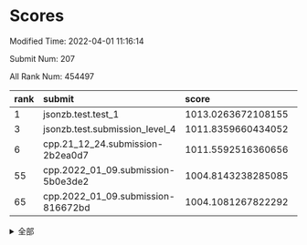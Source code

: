 # Scores

Modified Time: 2022-04-01 11:16:14

Submit Num: 207

All Rank Num: 454497

| rank |               submit               |       score        |       sigma        | pk_num |
| :--- | :--------------------------------- | :----------------- | :----------------- | :----- |
| 1    | jsonzb.test.test_1                 | 1013.0263672108155 | 0.8086220397393769 | 8778   |
| 3    | jsonzb.test.submission_level_4     | 1011.8359660434052 | 0.78701632600811   | 8784   |
| 6    | cpp.21_12_24.submission-2b2ea0d7   | 1011.5592516360656 | 0.7932822684860064 | 8785   |
| 55   | cpp.2022_01_09.submission-5b0e3de2 | 1004.8143238285085 | 0.7205605030980222 | 8781   |
| 65   | cpp.2022_01_09.submission-816672bd | 1004.1081267822292 | 0.7131189845926067 | 8779   |


<details>
<summary>全部</summary>

| rank |                 submit                 |       score        |       sigma        | pk_num |
| :--- | :------------------------------------- | :----------------- | :----------------- | :----- |
| 1    | jsonzb.test.test_1                     | 1013.0263672108155 | 0.8086220397393769 | 8778   |
| 2    | gobigger.level_3.submission_level_3_11 | 1011.9727001523368 | 0.7787353090339173 | 8783   |
| 3    | jsonzb.test.submission_level_4         | 1011.8359660434052 | 0.78701632600811   | 8784   |
| 4    | gobigger.level_3.submission_level_3_26 | 1011.7449607583454 | 0.774225991944552  | 8784   |
| 5    | gobigger.level_3.submission_level_3_39 | 1011.5723863511055 | 0.7686311159113187 | 8782   |
| 6    | cpp.21_12_24.submission-2b2ea0d7       | 1011.5592516360656 | 0.7932822684860064 | 8785   |
| 7    | gobigger.level_3.submission_level_3_13 | 1011.4702621305104 | 0.7644290807352296 | 8782   |
| 8    | gobigger.level_3.submission_level_3_18 | 1011.3641608342466 | 0.7798567569630236 | 8784   |
| 9    | gobigger.level_3.submission_level_3_36 | 1011.1174232455706 | 0.7655813439286676 | 8785   |
| 10   | gobigger.level_3.submission_level_3_30 | 1011.1146696998044 | 0.7707642141874214 | 8783   |
| 11   | gobigger.level_3.submission_level_3_22 | 1011.1065992813395 | 0.761489310833929  | 8789   |
| 12   | gobigger.level_3.submission_level_3_16 | 1011.0915706909213 | 0.7728598976947766 | 8784   |
| 13   | gobigger.level_3.submission_level_3_47 | 1011.0874375394444 | 0.756183011124212  | 8784   |
| 14   | gobigger.level_3.submission_level_3_9  | 1011.0871346449482 | 0.7650386259620505 | 8785   |
| 15   | gobigger.level_3.submission_level_3_0  | 1010.8119443694011 | 0.7617015943251682 | 8782   |
| 16   | gobigger.level_3.submission_level_3_45 | 1010.6757010573104 | 0.7487818087455019 | 8780   |
| 17   | gobigger.level_3.submission_level_3_19 | 1010.6230271050331 | 0.7534826417040633 | 8783   |
| 18   | gobigger.level_3.submission_level_3_12 | 1010.6104859321712 | 0.766465215176152  | 8782   |
| 19   | gobigger.level_3.submission_level_3_8  | 1010.598686601181  | 0.7581153470309202 | 8787   |
| 20   | gobigger.level_3.submission_level_3_23 | 1010.5613162420528 | 0.7726445720094163 | 8785   |
| 21   | gobigger.level_3.submission_level_3_27 | 1010.5121271114234 | 0.7696120212265513 | 8776   |
| 22   | gobigger.level_3.submission_level_3_37 | 1010.4970622778884 | 0.7703646593005928 | 8785   |
| 23   | gobigger.level_3.submission_level_3_41 | 1010.4798648009559 | 0.7650258726137776 | 8787   |
| 24   | gobigger.level_3.submission_level_3_46 | 1010.3916623929445 | 0.7546023106283402 | 8784   |
| 25   | gobigger.level_3.submission_level_3_1  | 1010.3739018328358 | 0.7829529410935124 | 8781   |
| 26   | gobigger.level_3.submission_level_3_48 | 1010.3653102260656 | 0.7487358780933083 | 8781   |
| 27   | gobigger.level_3.submission_level_3_2  | 1010.2372048481018 | 0.7475287857521447 | 8783   |
| 28   | gobigger.level_3.submission_level_3_20 | 1010.116558990383  | 0.7461758687267454 | 8784   |
| 29   | gobigger.level_3.submission_level_3_35 | 1010.0714056065169 | 0.7377576816912899 | 8778   |
| 30   | gobigger.level_3.submission_level_3_15 | 1009.947462478933  | 0.7590801645758375 | 8783   |
| 31   | gobigger.level_3.submission_level_3_6  | 1009.894260818546  | 0.7477243686527447 | 8781   |
| 32   | gobigger.level_3.submission_level_3_31 | 1009.8759960950001 | 0.7565766648397427 | 8780   |
| 33   | gobigger.level_3.submission_level_3_28 | 1009.7353574777484 | 0.770784952151253  | 8787   |
| 34   | gobigger.level_3.submission_level_3_5  | 1009.7178173825364 | 0.7582246073312515 | 8780   |
| 35   | gobigger.level_3.submission_level_3_14 | 1009.6359735576603 | 0.751349760748012  | 8778   |
| 36   | gobigger.level_3.submission_level_3_44 | 1009.4891903943837 | 0.7719659884784115 | 8783   |
| 37   | gobigger.level_3.submission_level_3_43 | 1009.4331103925864 | 0.7487547616926001 | 8783   |
| 38   | gobigger.level_3.submission_level_3_25 | 1009.4044281557024 | 0.7423113286800743 | 8782   |
| 39   | gobigger.level_3.submission_level_3_24 | 1009.3632870859713 | 0.7180715308075436 | 8780   |
| 40   | gobigger.level_3.submission_level_3_49 | 1009.3217815902649 | 0.7287343227262609 | 8780   |
| 41   | gobigger.level_3.submission_level_3_29 | 1009.3176167374733 | 0.7501010493653305 | 8780   |
| 42   | gobigger.level_3.submission_level_3_40 | 1009.3028227232907 | 0.752078648135845  | 8784   |
| 43   | gobigger.level_3.submission_level_3_32 | 1009.2538322553463 | 0.7438733382088349 | 8788   |
| 44   | gobigger.level_3.submission_level_3_4  | 1009.1925629924191 | 0.7621428142648947 | 8778   |
| 45   | gobigger.level_3.submission_level_3_7  | 1009.0922896109146 | 0.7670293302081522 | 8785   |
| 46   | gobigger.level_3.submission_level_3_10 | 1009.0726784749777 | 0.7573448185905232 | 8785   |
| 47   | gobigger.level_3.submission_level_3_21 | 1009.0038623663055 | 0.7273617740976015 | 8783   |
| 48   | gobigger.level_3.submission_level_3_3  | 1008.9680638911689 | 0.7692477676463981 | 8781   |
| 49   | gobigger.level_3.submission_level_3_38 | 1008.954382109515  | 0.7315668755893865 | 8779   |
| 50   | gobigger.level_3.submission_level_3_17 | 1008.9413708150084 | 0.7549008370769955 | 8776   |
| 51   | gobigger.level_3.submission_level_3_34 | 1008.3964660282618 | 0.7225622962970172 | 8781   |
| 52   | gobigger.level_3.submission_level_3_42 | 1007.9518515127644 | 0.7536923862925627 | 8786   |
| 53   | gobigger.level_3.submission_level_3_33 | 1007.7649774563417 | 0.7359159389621887 | 8784   |
| 54   | gobigger.level_1.submission_level_1_38 | 1005.2131204041165 | 0.7369848191994626 | 8778   |
| 55   | cpp.2022_01_09.submission-5b0e3de2     | 1004.8143238285085 | 0.7205605030980222 | 8781   |
| 56   | gobigger.level_1.submission_level_1_41 | 1004.6967008039061 | 0.717192981979389  | 8783   |
| 57   | gobigger.level_1.submission_level_1_0  | 1004.684569801852  | 0.7155350936939504 | 8781   |
| 58   | gobigger.level_1.submission_level_1_7  | 1004.6490171402452 | 0.7152058165446321 | 8780   |
| 59   | gobigger.level_1.submission_level_1_35 | 1004.5092577639199 | 0.7139064409543443 | 8779   |
| 60   | gobigger.level_1.submission_level_1_26 | 1004.3492142724683 | 0.7174325160290577 | 8786   |
| 61   | gobigger.level_1.submission_level_1_5  | 1004.3165349988788 | 0.7326226746243316 | 8782   |
| 62   | gobigger.level_1.submission_level_1_32 | 1004.2564656623515 | 0.720418452971978  | 8783   |
| 63   | gobigger.level_1.submission_level_1_47 | 1004.1581969029968 | 0.7228372453425205 | 8784   |
| 64   | gobigger.level_1.submission_level_1_29 | 1004.1489257656067 | 0.7248824554160553 | 8786   |
| 65   | cpp.2022_01_09.submission-816672bd     | 1004.1081267822292 | 0.7131189845926067 | 8779   |
| 66   | gobigger.level_1.submission_level_1_18 | 1004.0763937802673 | 0.7261021583682359 | 8782   |
| 67   | gobigger.level_1.submission_level_1_37 | 1004.0006473571091 | 0.7256151450342083 | 8780   |
| 68   | gobigger.level_1.submission_level_1_1  | 1003.9908961384479 | 0.7125046806668135 | 8783   |
| 69   | gobigger.level_1.submission_level_1_22 | 1003.8754553909164 | 0.720490684312321  | 8779   |
| 70   | gobigger.level_1.submission_level_1_30 | 1003.8717975327183 | 0.7143808939002276 | 8784   |
| 71   | gobigger.level_1.submission_level_1_34 | 1003.8019908045571 | 0.7152997908347831 | 8786   |
| 72   | gobigger.level_1.submission_level_1_28 | 1003.725096908942  | 0.7229474756282073 | 8782   |
| 73   | gobigger.level_1.submission_level_1_13 | 1003.7005724712643 | 0.7068207129837281 | 8787   |
| 74   | gobigger.level_1.submission_level_1_2  | 1003.6483849385037 | 0.71373711438903   | 8783   |
| 75   | gobigger.level_1.submission_level_1_21 | 1003.6286799502976 | 0.7238763620767266 | 8781   |
| 76   | gobigger.level_1.submission_level_1_27 | 1003.619083138896  | 0.7176904955633745 | 8784   |
| 77   | gobigger.level_1.submission_level_1_42 | 1003.6114504163043 | 0.7151993909743249 | 8787   |
| 78   | gobigger.level_1.submission_level_1_48 | 1003.4644017828141 | 0.7127951026801062 | 8783   |
| 79   | gobigger.level_1.submission_level_1_36 | 1003.3727045909072 | 0.7140429310512258 | 8785   |
| 80   | gobigger.level_1.submission_level_1_46 | 1003.3682384174854 | 0.7154857906267446 | 8786   |
| 81   | gobigger.level_1.submission_level_1_25 | 1003.3606891718175 | 0.7188235789943468 | 8782   |
| 82   | gobigger.level_1.submission_level_1_43 | 1003.347466547315  | 0.7128518879292578 | 8788   |
| 83   | gobigger.level_1.submission_level_1_10 | 1003.330409086731  | 0.7070351567578329 | 8782   |
| 84   | gobigger.level_1.submission_level_1_6  | 1003.2986884397558 | 0.7270353090958629 | 8780   |
| 85   | gobigger.level_1.submission_level_1_24 | 1003.263034763488  | 0.7250370294775789 | 8783   |
| 86   | gobigger.level_1.submission_level_1_20 | 1003.2327276660586 | 0.7061793302123897 | 8783   |
| 87   | gobigger.level_1.submission_level_1_16 | 1003.2255778240971 | 0.7049693425800321 | 8784   |
| 88   | gobigger.level_1.submission_level_1_44 | 1003.2176049867592 | 0.7174939341858589 | 8786   |
| 89   | gobigger.level_1.submission_level_1_17 | 1003.2165921147973 | 0.714838367347273  | 8778   |
| 90   | gobigger.level_1.submission_level_1_8  | 1003.1791551870069 | 0.7143192238716647 | 8785   |
| 91   | gobigger.level_1.submission_level_1_3  | 1003.166965229444  | 0.7078393575066788 | 8784   |
| 92   | gobigger.level_1.submission_level_1_40 | 1003.1616697643789 | 0.7227343626062097 | 8786   |
| 93   | gobigger.level_1.submission_level_1_23 | 1003.1331611870196 | 0.7113324165171316 | 8788   |
| 94   | gobigger.level_1.submission_level_1_9  | 1002.96969023676   | 0.7099270999692916 | 8773   |
| 95   | gobigger.level_1.submission_level_1_4  | 1002.9072873235556 | 0.7184942799624255 | 8779   |
| 96   | gobigger.level_1.submission_level_1_49 | 1002.854620708602  | 0.7336879449186727 | 8781   |
| 97   | gobigger.level_1.submission_level_1_12 | 1002.7814687089336 | 0.7227506008284175 | 8786   |
| 98   | gobigger.level_1.submission_level_1_19 | 1002.6368416451952 | 0.7224908283562504 | 8780   |
| 99   | gobigger.level_1.submission_level_1_15 | 1002.332018066393  | 0.7094780019741932 | 8782   |
| 100  | gobigger.level_1.submission_level_1_45 | 1002.1201459637518 | 0.713017320206853  | 8787   |
| 101  | gobigger.level_1.submission_level_1_31 | 1002.1154266067467 | 0.7153150454629509 | 8786   |
| 102  | gobigger.level_1.submission_level_1_39 | 1002.0984150051388 | 0.7198141831824744 | 8781   |
| 103  | gobigger.level_1.submission_level_1_14 | 1002.0960456468767 | 0.708181148756711  | 8781   |
| 104  | gobigger.level_1.submission_level_1_33 | 1001.9685342331085 | 0.7235394366306477 | 8790   |
| 105  | gobigger.level_1.submission_level_1_11 | 1001.7517197248776 | 0.7140995938218393 | 8776   |
| 106  | gobigger.random.submission_random_22   | 997.6956625199334  | 0.7098724375151695 | 8780   |
| 107  | gobigger.random.submission_random_47   | 997.0770045948212  | 0.7158849440759648 | 8783   |
| 108  | gobigger.random.submission_random_11   | 996.9993175316035  | 0.7107635990709018 | 8784   |
| 109  | gobigger.random.submission_random_36   | 996.7667322854691  | 0.7089090786127011 | 8781   |
| 110  | gobigger.random.submission_random_25   | 996.7641349839585  | 0.7069603260767001 | 8784   |
| 111  | gobigger.random.submission_random_21   | 996.6915816440686  | 0.7151080551965695 | 8783   |
| 112  | gobigger.random.submission_random_35   | 996.5643767405559  | 0.7082860488657676 | 8782   |
| 113  | gobigger.random.submission_random_45   | 996.49799517418    | 0.7218524363476027 | 8783   |
| 114  | gobigger.random.submission_random_13   | 996.4972045191026  | 0.7026302103541595 | 8780   |
| 115  | gobigger.random.submission_random_7    | 996.4734004416739  | 0.7163020164616712 | 8780   |
| 116  | gobigger.random.submission_random_32   | 996.4500980333792  | 0.7179413949106305 | 8783   |
| 117  | gobigger.random.submission_random_39   | 996.4440729977117  | 0.7167903904814028 | 8779   |
| 118  | gobigger.random.submission_random_0    | 996.3702284291062  | 0.7146167178650198 | 8782   |
| 119  | gobigger.random.submission_random_34   | 996.3673369592389  | 0.705058903137298  | 8783   |
| 120  | gobigger.random.submission_random_5    | 996.3009494141188  | 0.7165750140037738 | 8782   |
| 121  | gobigger.random.submission_random_26   | 996.2866554760178  | 0.6964033815949421 | 8786   |
| 122  | gobigger.random.submission_random_6    | 996.2827944140647  | 0.7124256041769227 | 8788   |
| 123  | gobigger.random.submission_random_4    | 996.2238326146299  | 0.70971268459541   | 8781   |
| 124  | gobigger.random.submission_random_31   | 996.1832817425866  | 0.7053016127756302 | 8783   |
| 125  | gobigger.random.submission_random_12   | 996.1534770700736  | 0.7138254808758934 | 8780   |
| 126  | gobigger.random.submission_random_1    | 996.1455082110633  | 0.7037592472825726 | 8788   |
| 127  | gobigger.random.submission_random_41   | 996.1139092815836  | 0.7166055036829322 | 8784   |
| 128  | gobigger.random.submission_random_48   | 996.0797149372775  | 0.7036916330557681 | 8783   |
| 129  | gobigger.random.submission_random_2    | 996.0690690160797  | 0.7211391478731899 | 8779   |
| 130  | gobigger.random.submission_random_17   | 996.0229779932812  | 0.7142001628920032 | 8781   |
| 131  | gobigger.random.submission_random_43   | 995.9373064356366  | 0.7113206862579451 | 8782   |
| 132  | gobigger.random.submission_random_46   | 995.9236515093437  | 0.7051527646254604 | 8784   |
| 133  | gobigger.random.submission_random_29   | 995.8961516287981  | 0.7156967669886491 | 8785   |
| 134  | gobigger.random.submission_random_16   | 995.8055289986842  | 0.7170712890115098 | 8783   |
| 135  | gobigger.random.submission_random_10   | 995.6626855569319  | 0.7299029709911771 | 8781   |
| 136  | gobigger.random.submission_random_30   | 995.6580802468496  | 0.709297221588011  | 8776   |
| 137  | gobigger.random.submission_random_38   | 995.6176708454484  | 0.7077518292760433 | 8779   |
| 138  | gobigger.random.submission_random_18   | 995.6052120447931  | 0.7079457466002227 | 8778   |
| 139  | gobigger.random.submission_random_33   | 995.5998268942182  | 0.7034474888590666 | 8783   |
| 140  | gobigger.random.submission_random_3    | 995.5745353764171  | 0.7240750231619503 | 8781   |
| 141  | gobigger.random.submission_random_19   | 995.544924139665   | 0.7269518027530641 | 8780   |
| 142  | gobigger.random.submission_random_44   | 995.5421899139989  | 0.6962986348858331 | 8786   |
| 143  | gobigger.random.submission_random_8    | 995.4829166575848  | 0.7218985825796154 | 8785   |
| 144  | gobigger.random.submission_random_23   | 995.4803088791085  | 0.7133425219553826 | 8784   |
| 145  | gobigger.random.submission_random_49   | 995.4368318769431  | 0.6974064962998583 | 8782   |
| 146  | gobigger.random.submission_random_20   | 995.429103743121   | 0.7247004118087563 | 8784   |
| 147  | gobigger.random.submission_random_28   | 995.4223712166331  | 0.7087245159683008 | 8780   |
| 148  | gobigger.random.submission_random_37   | 995.4182243369979  | 0.7135848235012198 | 8779   |
| 149  | gobigger.random.submission_random_9    | 995.2366346765211  | 0.7130995190216036 | 8780   |
| 150  | gobigger.random.submission_random_27   | 995.1882799228053  | 0.7153194631390243 | 8779   |
| 151  | gobigger.random.submission_random_24   | 995.0225628414814  | 0.7115201109708257 | 8782   |
| 152  | gobigger.random.submission_random_15   | 994.9426004993383  | 0.6993822170630981 | 8781   |
| 153  | gobigger.random.submission_random_42   | 994.9156767942417  | 0.7136456537453569 | 8782   |
| 154  | gobigger.random.submission_random_14   | 994.7621796293439  | 0.7032712526796128 | 8782   |
| 155  | gobigger.random.submission_random_40   | 994.5667696235163  | 0.7360478505185197 | 8779   |
| 156  | gobigger.level_2.submission_level_2_39 | 993.9180658073061  | 0.7215114094294903 | 8781   |
| 157  | gobigger.level_2.submission_level_2_48 | 993.6419129761838  | 0.7378360087342002 | 8781   |
| 158  | gobigger.level_2.submission_level_2_44 | 993.6104843817142  | 0.7434367848462957 | 8784   |
| 159  | gobigger.level_2.submission_level_2_35 | 993.3912897008839  | 0.7470988968386303 | 8777   |
| 160  | gobigger.level_2.submission_level_2_31 | 993.289074406795   | 0.7228775199218    | 8782   |
| 161  | gobigger.level_2.submission_level_2_21 | 993.2489982382248  | 0.7242887832420419 | 8784   |
| 162  | gobigger.level_2.submission_level_2_36 | 993.214538125857   | 0.7311288387745485 | 8784   |
| 163  | gobigger.level_2.submission_level_2_20 | 993.1147452185105  | 0.7164926098832263 | 8780   |
| 164  | gobigger.level_2.submission_level_2_30 | 993.1045756540054  | 0.7427941578105327 | 8785   |
| 165  | gobigger.level_2.submission_level_2_27 | 992.8939180368119  | 0.7338480915021461 | 8784   |
| 166  | gobigger.level_2.submission_level_2_6  | 992.8623318828538  | 0.7351197986712248 | 8780   |
| 167  | gobigger.level_2.submission_level_2_41 | 992.7863673994777  | 0.7181560337040783 | 8785   |
| 168  | gobigger.level_2.submission_level_2_46 | 992.747995188537   | 0.7246476977745737 | 8777   |
| 169  | gobigger.level_2.submission_level_2_22 | 992.7050342226402  | 0.7511848415271598 | 8787   |
| 170  | gobigger.level_2.submission_level_2_2  | 992.7011387589536  | 0.7373109921137133 | 8778   |
| 171  | gobigger.level_2.submission_level_2_47 | 992.6538529709892  | 0.749926585817848  | 8784   |
| 172  | gobigger.level_2.submission_level_2_26 | 992.6203832088738  | 0.752384372925502  | 8782   |
| 173  | gobigger.level_2.submission_level_2_43 | 992.5543351601813  | 0.7309799905359049 | 8780   |
| 174  | gobigger.level_2.submission_level_2_33 | 992.4856295889638  | 0.7621682683049079 | 8782   |
| 175  | gobigger.level_2.submission_level_2_3  | 992.4488725954399  | 0.7321749392295631 | 8787   |
| 176  | gobigger.level_2.submission_level_2_23 | 992.4353565913686  | 0.7380555361229504 | 8785   |
| 177  | gobigger.level_2.submission_level_2_16 | 992.4000252890992  | 0.7479673905068158 | 8782   |
| 178  | gobigger.level_2.submission_level_2_19 | 992.3933620667034  | 0.7501202059723275 | 8785   |
| 179  | gobigger.level_2.submission_level_2_10 | 992.3646592722248  | 0.7375655113875527 | 8784   |
| 180  | gobigger.level_2.submission_level_2_7  | 992.1818413585391  | 0.739669611623665  | 8786   |
| 181  | gobigger.level_2.submission_level_2_40 | 992.1403384897849  | 0.7195486889841243 | 8784   |
| 182  | gobigger.level_2.submission_level_2_29 | 992.1356357444326  | 0.741185116296481  | 8780   |
| 183  | gobigger.level_2.submission_level_2_45 | 992.1172404873361  | 0.7484818121419721 | 8787   |
| 184  | gobigger.level_2.submission_level_2_13 | 991.9736826573378  | 0.7221610009506179 | 8781   |
| 185  | gobigger.level_2.submission_level_2_5  | 991.8998436738198  | 0.7422783500335349 | 8779   |
| 186  | gobigger.level_2.submission_level_2_1  | 991.889231368138   | 0.7630975226964585 | 8782   |
| 187  | gobigger.level_2.submission_level_2_14 | 991.8879748022164  | 0.7626763833824839 | 8781   |
| 188  | gobigger.level_2.submission_level_2_11 | 991.8575230396074  | 0.7291327586438384 | 8781   |
| 189  | gobigger.level_2.submission_level_2_42 | 991.6916058801571  | 0.7542396336253683 | 8784   |
| 190  | gobigger.level_2.submission_level_2_34 | 991.6109973606098  | 0.7505023213409495 | 8783   |
| 191  | gobigger.level_2.submission_level_2_37 | 991.525513305665   | 0.7527719371247844 | 8785   |
| 192  | gobigger.level_2.submission_level_2_24 | 991.4554222119848  | 0.7621342115947168 | 8779   |
| 193  | gobigger.level_2.submission_level_2_12 | 991.3932128987932  | 0.7549552325373357 | 8781   |
| 194  | gobigger.level_2.submission_level_2_25 | 991.3920883144473  | 0.7552884573763268 | 8784   |
| 195  | gobigger.level_2.submission_level_2_32 | 991.3888883236032  | 0.7427680262114699 | 8783   |
| 196  | gobigger.level_2.submission_level_2_15 | 991.2346310476494  | 0.7585516376768217 | 8780   |
| 197  | gobigger.level_2.submission_level_2_17 | 991.1488781341134  | 0.7419026469137412 | 8787   |
| 198  | gobigger.level_2.submission_level_2_38 | 991.0184127426531  | 0.7378104338037611 | 8784   |
| 199  | gobigger.level_2.submission_level_2_18 | 990.9256508419236  | 0.7440447276538896 | 8788   |
| 200  | gobigger.level_2.submission_level_2_8  | 990.6973015042248  | 0.7528989595624233 | 8787   |
| 201  | gobigger.level_2.submission_level_2_4  | 990.6320098329528  | 0.758411660590572  | 8781   |
| 202  | gobigger.level_2.submission_level_2_9  | 990.340507476381   | 0.7582664931450638 | 8787   |
| 203  | gobigger.level_2.submission_level_2_28 | 990.226085230377   | 0.7487830141242232 | 8780   |
| 204  | gobigger.level_2.submission_level_2_49 | 989.9564770639483  | 0.7675205764781107 | 8782   |
| 205  | gobigger.level_2.submission_level_2_0  | 989.2753355994766  | 0.78513330786999   | 8784   |
| 206  | gobigger.none.submission_none_0        | 976.5818089724042  | 1.3987198589160907 | 8786   |
| 207  | gobigger.none.submission_none_1        | 974.9055522457577  | 1.6463525109812311 | 8784   |

</details>